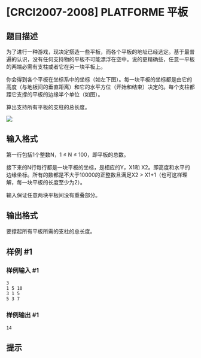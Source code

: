 # [CRCI2007-2008] PLATFORME 平板

## 题目描述

为了进行一种游戏，现决定搭造一些平板，而各个平板的地址已经选定。基于最普遍的认识，没有任何支持物的平板不可能漂浮在空中。说的更精确些，任意一平板的两端必需有支柱或者它在另一块平板上。

你会得到各个平板在坐标系中的坐标（如左下图）。每一块平板的坐标都是由它的高度（与地板间的垂直距离）和它的水平方位（开始和结束）决定的。每个支柱都距它支撑的平板的边缘半个单位（如图）。

算出支持所有平板的支柱的总长度。

 ![](https://cdn.luogu.com.cn/upload/pic/994.png) 



## 输入格式

第一行包括1个整数N，1 ≤ N ≤ 100，即平板的总数。

接下来的N行每行都是一块平板的坐标，是相应的Y，X1和 X2。即高度和水平的边缘坐标。所有的数都是不大于10000的正整数且满足X2 > X1+1（也可这样理解，每一块平板的长度至少为2）。

输入保证任意两块平板间没有重叠部分。


## 输出格式

要撑起所有平板所需的支柱的总长度。


## 样例 #1

### 样例输入 #1
```
3
1 5 10
3 1 5
5 3 7
```

### 样例输出 #1

```
14
```

## 提示


